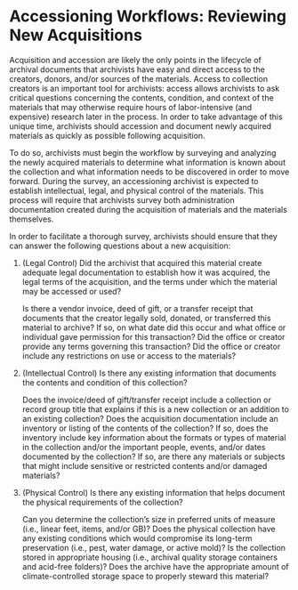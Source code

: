 <h1>Accessioning Workflows: Reviewing New Acquisitions</h1>

<p>Acquisition and accession are likely the only points in the lifecycle of archival documents that archivists have easy and direct access to the creators, donors, and/or sources of the materials. Access to collection creators is an important tool for archivists: access allows archivists to ask critical questions concerning the contents, condition, and context of the materials that may otherwise require hours of labor-intensive (and expensive) research later in the process. In order to take advantage of this unique time, archivists should accession and document newly acquired materials as quickly as possible following acquisition.</p> 

<p>To do so, archivists must begin the workflow by surveying and analyzing the newly acquired materials to determine what information is known about the collection and what information needs to be discovered in order to move forward. During the survey, an accessioning archivist is expected to establish intellectual, legal, and physical control of the materials. This process will require that archivists survey both administration documentation created during the acquisition of materials and the materials themselves.</p> 

<p>In order to facilitate a thorough survey, archivists should ensure that they can answer the following questions about a new acquisition:</p>
<ol>
<li>(Legal Control) Did the archivist that acquired this material create adequate legal documentation to establish how it was acquired, the legal terms of the acquisition, and the terms under which the material may be accessed or used? 

Is there a vendor invoice, deed of gift, or a transfer receipt that documents that the creator legally sold, donated, or transferred this material to archive? If so, on what date did this occur and what office or individual gave permission for this transaction? Did the office or creator provide any terms governing this transaction? Did the office or creator include any restrictions on use or access to the materials?</li> 

<li>(Intellectual Control) Is there any existing information that documents the contents and condition of this collection? 

Does the invoice/deed of gift/transfer receipt include a collection or record group title that explains if this is a new collection or an addition to an existing collection? Does the acquisition documentation include an inventory or listing of the contents of the collection? If so, does the inventory include key information about the formats or types of material in the collection and/or the important people, events, and/or dates documented by the collection? If so, are there any materials or subjects that might include sensitive or restricted contents and/or damaged materials?</li> 
<li>(Physical Control) Is there any existing information that helps document the physical requirements of the collection?

Can you determine the collection’s size in preferred units of measure (i.e., linear feet, items, and/or GB)? Does the physical collection have any existing conditions which would compromise its long-term preservation (i.e., pest, water damage, or active mold)? Is the collection stored in appropriate housing (i.e., archival quality storage containers and acid-free folders)? Does the archive have the appropriate amount of climate-controlled storage space to properly steward this material?</li>  
</ol>
